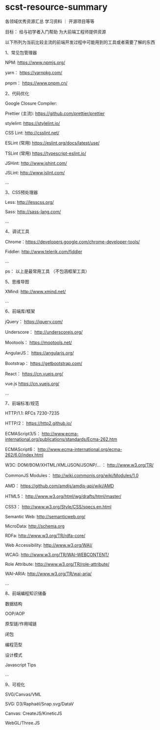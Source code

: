 # scst-resource-summary

各领域优秀资源汇总 学习资料 ｜ 开源项目等等

目标： 给与初学者入门帮助   为大前端工程师提供资源 


以下所列为当前比较主流的前端开发过程中可能用到的工具或者需要了解的东西 

1、常见包管理器

NPM: https://www.npmjs.org/

yarn： https://yarnpkg.com/

pnpm： https://www.pnpm.cn/


2、代码优化

Google Closure Compiler:

Prettier (主流): https://github.com/prettier/prettier

stylelint: https://stylelint.io/

CSS Lint: http://csslint.net/

ESLint (常用) https://eslint.org/docs/latest/use/

TSLint (常用) https://typescript-eslint.io/

JSHint: http://www.jshint.com/

JSLint: http://www.jslint.com/

...

3、CSS预处理器

Less: http://lesscss.org/

Sass: http://sass-lang.com/

...

4、调试工具

Chrome：https://developers.google.com/chrome-developer-tools/

Fiddler: http://www.telerik.com/fiddler

...

ps： 以上是最常用工具 （不包涵框架工具）

5、思维导图

XMind: http://www.xmind.net/

...

6、前端库/框架

jQuery：  https://jquery.com/

Underscore： http://underscorejs.org/

Mootools： https://mootools.net/

AngularJS： https://angularjs.org/

Bootstrap： https://getbootstrap.com/

React： https://cn.vuejs.org/

vue.js https://cn.vuejs.org/

...

7、前端标准/规范

HTTP/1.1: RFCs 7230-7235

HTTP/2： https://http2.github.io/

ECMAScript3/5： http://www.ecma-international.org/publications/standards/Ecma-262.htm

ECMAScript6： http://www.ecma-international.org/ecma-262/6.0/index.html

W3C: DOM/BOM/XHTML/XML/JSON/JSONP/... ： http://www.w3.org/TR/

CommonJS Modules： http://wiki.commonjs.org/wiki/Modules/1.0

AMD： https://github.com/amdjs/amdjs-api/wiki/AMD

HTML5： http://www.w3.org/html/wg/drafts/html/master/

CSS3： http://www.w3.org/Style/CSS/specs.en.html 

Semantic Web: http://semanticweb.org/

MicroData: http://schema.org

RDFa: http://www.w3.org/TR/rdfa-core/

Web Accessibility: http://www.w3.org/WAI/

WCAG: http://www.w3.org/TR/WAI-WEBCONTENT/

Role Attribute: http://www.w3.org/TR/role-attribute/

WAI-ARIA: http://www.w3.org/TR/wai-aria/

...


8、前端编程知识储备 

数据结构

OOP/AOP

原型链/作用域链

闭包

编程范型

设计模式

Javascript Tips

...

9、可视化

SVG/Canvas/VML

SVG: D3/Raphaël/Snap.svg/DataV

Canvas: CreateJS/KineticJS

WebGL/Three.JS